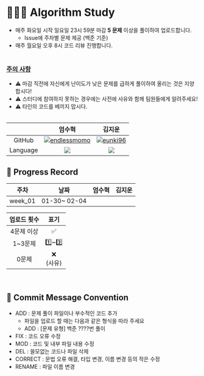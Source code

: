 # 🧑🏻‍💻 Algorithm Study
- 매주 화요일 시작 일요일 23시 59분 마감 <b>5 문제</b> 이상을 풀이하여 업로드합니다.</br>
  - Issue에 주차별 문제 제공 (백준 기준)
- 매주 월요일 오후 8시 코드 리뷰 진행합니다. <br></br>
### <u>주의 사항</u>
- ⚠️ 마감 직전에 자신에게 난이도가 낮은 문제를 급하게 풀이하여 올리는 것은 지양합시다!</br>
- ⚠️ 스터디에 참여하지 못하는 경우에는 사전에 사유와 함께 팀원들에게 알려주세요!
- ⚠️ 타인의 코드를 베끼지 맙시다. <br></br>

|  |                                                엄수혁                                                 |                                                김지운                                                 |
| :---: |:--------------------------------------------------------------------------------------------------:|:--------------------------------------------------------------------------------------------------:|
| GitHub |    [![endlessmomo](https://github.com/endlessmomo.png?width=200px)](https://github.com/endlessmomo)    |        [![eunki96](https://github.com/Jimoou.png?width=200px)](https://github.com/Jimoou)        |
| Language | <img src="https://img.shields.io/badge/Java-007396?style=for-the-badge&logo=java&logoColor=white"> | <img src="https://img.shields.io/badge/Java-007396?style=for-the-badge&logo=java&logoColor=white"> |


## 📍 Progress Record
|   주차    |      날짜      | 엄수혁 | 김지운 |
|:-------:|:------------:|:---:|:---:|
| week_01 | 01-30~ 02-04 |  ️  |     |


| 업로드 횟수 | 표기 |
| :---: | :---: |
| 4문제 이상 | ✅ |
| 1~3문제 | 1️⃣~3️⃣ |
| 0문제 | ❌ <br/>(사유) |

<br>

## 📍 Commit Message Convention
- ADD : 문제 풀이 파일이나 부수적인 코드 추가
    - 파일을 업로드 할 때는 다음과 같은 형식을 따라 주세요
    - ADD : [문제 유형] 백준 ????번 풀이
- FIX : 코드 오류 수정
- MOD : 코드 및 내부 파일 내용 수정
- DEL : 쓸모없는 코드나 파일 삭제
- CORRECT : 문법 오류 해결, 타입 변경, 이름 변경 등의 작은 수정
- RENAME : 파일 이름 변경
  <br></br>


